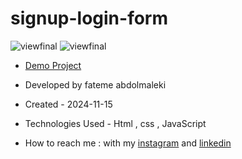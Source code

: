 # signup-login-form
![viewfinal](https://github.com/user-attachments/assets/eaa82dd5-ef96-478a-9d40-a7d746aebc4e)
![viewfinal]()
- [Demo Project](https://fatemeabdolmaleki.github.io/signup-login-form/)

- Developed by fateme abdolmaleki

- Created - 2024-11-15

- Technologies Used - Html , css , JavaScript 

- How to reach me : with my [instagram](https://www.instagram.com/fatemeabdolmaleki_) and [linkedin](https://www.linkedin.com/in/fateme-abdolmaleki/)
